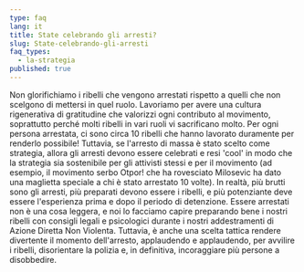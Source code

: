 ```yaml
---
type: faq
lang: it
title: State celebrando gli arresti?
slug: State-celebrando-gli-arresti
faq_types:
  - la-strategia
published: true
---
```

Non glorifichiamo i ribelli che vengono arrestati rispetto a quelli che non scelgono di mettersi in quel ruolo. Lavoriamo per avere una cultura rigenerativa di gratitudine che valorizzi ogni contributo al movimento, soprattutto perché molti ribelli in vari ruoli vi sacrificano molto. Per ogni persona arrestata, ci sono circa 10 ribelli che hanno lavorato duramente per renderlo possibile! Tuttavia, se l'arresto di massa è stato scelto come strategia, allora gli arresti devono essere celebrati e resi 'cool' in modo che la strategia sia sostenibile per gli attivisti stessi e per il movimento (ad esempio, il movimento serbo Otpor! che ha rovesciato Milosevic ha dato una maglietta speciale a chi è stato arrestato 10 volte). In realtà, più brutti sono gli arresti, più preparati devono essere i ribelli, e più potenziante deve essere l'esperienza prima e dopo il periodo di detenzione. Essere arrestati non è una cosa leggera, e noi lo facciamo capire preparando bene i nostri ribelli con consigli legali e psicologici durante i nostri addestramenti di Azione Diretta Non Violenta. Tuttavia, è anche una scelta tattica rendere divertente il momento dell'arresto, applaudendo e applaudendo, per avvilire i ribelli, disorientare la polizia e, in definitiva, incoraggiare più persone a disobbedire.